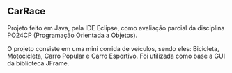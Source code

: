 ## CarRace

Projeto feito em Java, pela IDE Eclipse, como avaliação parcial da disciplina PO24CP (Programação Orientada a Objetos).

O projeto consiste em uma mini corrida de veículos, sendo eles: Bicicleta, Motocicleta, Carro Popular e Carro Esportivo. Foi utilizada como base a GUI da biblioteca JFrame.
